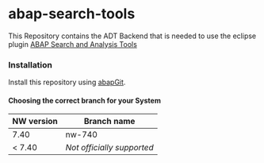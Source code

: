 # abap-search-tools

This Repository contains the ADT Backend that is needed to use the eclipse plugin
[ABAP Search and Analysis Tools](https://www.github.com/stockbal/abap-search-tools-ui)

### Installation

Install this repository using [abapGit](https://github.com/larshp/abapGit#abapgit).

#### Choosing the correct branch for your System

NW version|Branch name
----------|-----------
7.40|nw-740
< 7.40|*Not officially supported*
